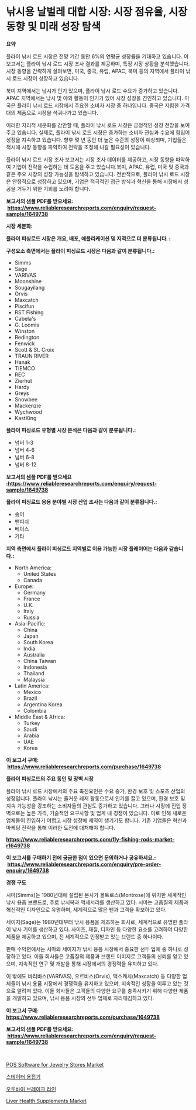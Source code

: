 <p><h1>낚시용 날벌레 대합 시장: 시장 점유율, 시장 동향 및 미래 성장 탐색</h1></p><p><strong>요약</strong></p>
<p><p>플라이 낚시 로드 시장은 전망 기간 동안 6%의 연평균 성장률을 기대하고 있습니다. 이 보고서는 플라이 낚시 로드 시장 조사 결과를 제공하며, 특정 시장 상황을 분석했습니다. 시장 동향을 간략하게 살펴보면, 미국, 중국, 유럽, APAC, 북미 등의 지역에서 플라이 낚시 로드 시장이 성장하고 있습니다.</p><p>북미 지역에서는 낚시가 인기 있으며, 플라이 낚시 로드 수요가 증가하고 있습니다. APAC 지역에서는 낚시 및 야외 활동이 인기가 있어 시장 성장을 견인하고 있습니다. 미국은 플라이 낚시 로드 시장에서 주요한 소비자 시장 중 하나입니다. 중국은 저렴한 가격대의 제품으로 시장을 석궈나가고 있습니다.</p><p>이러한 지리적 세분화를 감안할 때, 플라이 낚시 로드 시장은 긍정적인 성장 전망을 보여주고 있습니다. 실제로, 플라이 낚시 로드 시장은 증가하는 소비자 관심과 수요에 힘입어 성장을 지속하고 있습니다. 향후 몇 년 동안 더 높은 수준의 성장이 예상되며, 기업들은 적시에 시장 동향을 파악하여 전략을 조정해 나갈 필요성이 있습니다.</p><p>플라이 낚시 로드 시장 조사 보고서는 시장 조사 데이터를 제공하고, 시장 동향을 파악하여 기업이 전략을 수립하는 데 도움을 주고 있습니다.북미, APAC, 유럽, 미국 및 중국과 같은 주요 시장의 성장 가능성을 탐색하고 있습니다. 전반적으로, 플라이 낚시 로드 시장은 안정적으로 성장하고 있으며, 기업은 적극적인 접근 방식과 혁신을 통해 시장에서 성공을 거두기 위한 기회를 노려야 합니다.</p></p>
<p><strong>보고서의 샘플 PDF를 받으세요: &nbsp;<a href="https://www.reliableresearchreports.com/enquiry/request-sample/1649738">https://www.reliableresearchreports.com/enquiry/request-sample/1649738</a></strong></p>
<p><strong>시장 세분화:</strong></p>
<p><strong> 플라이 피싱로드 시장은 개요, 배포, 애플리케이션 및 지역으로 더 분류됩니다. :</strong></p>
<p><strong>구성요소 측면에서는 플라이 피싱로드 시장은 다음과 같이 분류됩니다.:</strong></p>
<p><ul><li>Simms</li><li>Sage</li><li>VARIVAS</li><li>Moonshine</li><li>Sougayilang</li><li>Orvis</li><li>Maxcatch</li><li>Piscifun</li><li>RST Fishing</li><li>Cabela's</li><li>G. Loomis</li><li>Winston</li><li>Redington</li><li>Fenwick</li><li>Scott & St. Croix</li><li>TRAUN RIVER</li><li>Hanak</li><li>TIEMCO</li><li>REC</li><li>Zierhut</li><li>Hardy</li><li>Greys</li><li>Snowbee</li><li>Mackenzie</li><li>Wychwood</li><li>KastKing</li></ul></p>
<p><strong> 플라이 피싱로드 유형별 시장 분석은 다음과 같이 분류됩니다.:</strong></p>
<p><ul><li>넘버 1-3</li><li>넘버 4-6</li><li>넘버 6-8</li><li>넘버 8-12</li></ul></p>
<p><strong>보고서의 샘플 PDF를 받으세요 :<a href="https://www.reliableresearchreports.com/enquiry/request-sample/1649738">https://www.reliableresearchreports.com/enquiry/request-sample/1649738</a></strong></p>
<p><strong> 플라이 피싱로드 응용 분야별 시장 산업 조사는 다음과 같이 분류됩니다.:</strong></p>
<p><ul><li>송어</li><li>팬피쉬</li><li>베이스</li><li>기타</li></ul></p>
<p><strong>지역 측면에서 플라이 피싱로드 지역별로 이용 가능한 시장 플레이어는 다음과 같습니다.:</strong></p>
<p><ul>
    <li>
        North America:
        <ul>
            <li>United States</li>
            <li>Canada</li>
        </ul>
    </li>
    <li>
        Europe:
        <ul>
            <li>Germany</li>
            <li>France</li>
            <li>U.K.</li>
            <li>Italy</li>
            <li>Russia</li>
        </ul>
    </li>
    <li>
        Asia-Pacific:
        <ul>
            <li>China</li>
            <li>Japan</li>
            <li>South Korea</li>
            <li>India</li>
            <li>Australia</li>
            <li>China Taiwan</li>
            <li>Indonesia</li>
            <li>Thailand</li>
            <li>Malaysia</li>
        </ul>
    </li>
    <li>
        Latin America:
        <ul>
            <li>Mexico</li>
            <li>Brazil</li>
            <li>Argentina Korea</li>
            <li>Colombia</li>
        </ul>
    </li>
    <li>
        Middle East & Africa:
        <ul>
            <li>Turkey</li>
            <li>Saudi</li>
            <li>Arabia</li>
            <li>UAE</li>
            <li>Korea</li>
        </ul>
    </li>
    </ul></p>
<p><strong>이 보고서 구매: &nbsp;<a href="https://www.reliableresearchreports.com/purchase/1649738">https://www.reliableresearchreports.com/purchase/1649738</a></strong></p>
<p><strong>플라이 피싱로드의 주요 동인 및 장벽 시장</strong></p>
<p><p>플라이 낚시 로드 시장에서의 주요 촉진요인은 수요 증가, 환경 보호 및 스포츠 산업의 성장입니다. 플라이 낚시는 즐거운 레저 활동으로서 인기를 끌고 있으며, 환경 보호 및 지속 가능성을 강조하는 소비자들의 관심도 증가하고 있습니다. 그러나 시장에 진입 장벽으로는 높은 가격, 기술적인 요구사항 및 업계 내 경쟁이 있습니다. 이로 인해 새로운 업체들이 진입하기 어렵고 시장 성장에 제약이 생기기도 합니다. 기존 기업들은 혁신과 마케팅 전략을 통해 이러한 도전에 대처해야 합니다.</p></p>
<p><strong><a href="https://www.reliableresearchreports.com/fly-fishing-rods-market-r1649738">https://www.reliableresearchreports.com/fly-fishing-rods-market-r1649738</a></strong></p>
<p><strong>이 보고서를 구매하기 전에 궁금한 점이 있으면 문의하거나 공유하세요.: &nbsp;<a href="https://www.reliableresearchreports.com/enquiry/pre-order-enquiry/1649738">https://www.reliableresearchreports.com/enquiry/pre-order-enquiry/1649738</a></strong></p>
<p><strong>경쟁 구도</strong></p>
<p><p>시마(Simms)는 1980년대에 설립된 본사가 몰트로스(Montrose)에 위치한 세계적인 낚시 용품 브랜드로, 주로 낚시복과 액세서리를 생산하고 있다. 시마는 고품질의 제품과 혁신적인 디자인으로 유명하며, 세계적으로 많은 팬과 고객을 확보하고 있다.</p><p>세이지(Sage)는 1980년대부터 낚시 용품을 제조하는 회사로, 세계적으로 유명한 플라이 낚시 기어를 생산하고 있다. 사이즈, 재질, 디자인 등 다양한 요소를 고려하여 다양한 제품을 제공하고 있으며, 전 세계적으로 인정받고 있는 브랜드 중 하나이다.</p><p>판매 수익면에서는 시마와 세이지가 낚시 용품 시장에서 중요한 선두 업체 중 하나로 성장하고 있다. 이들 회사들은 고품질의 제품과 브랜드 이미지로 고객들의 신뢰를 얻고 있으며, 지속적인 연구 및 개발을 통해 시장에서의 경쟁력을 유지하고 있다.</p><p>이 밖에도 바리바스(VARIVAS), 오르비스(Orvis), 맥스캐치(Maxcatch) 등 다양한 업체들이 낚시 용품 시장에서 경쟁력을 유지하고 있으며, 지속적인 성장을 이루고 있는 것으로 알려져 있다. 이들 회사들은 고객들의 다양한 요구를 충족시키기 위해 다양한 제품을 개발하고 있으며, 낚시 용품 시장의 선두 업체로 자리매김하고 있다.</p></p>
<p><strong>이 보고서 구매: &nbsp; <a href="https://www.reliableresearchreports.com/purchase/1649738">https://www.reliableresearchreports.com/purchase/1649738</a></strong></p>
<p><strong>보고서의 샘플 PDF를 받으세요: &nbsp;<a href="https://www.reliableresearchreports.com/enquiry/request-sample/1649738">https://www.reliableresearchreports.com/enquiry/request-sample/1649738</a></strong><strong></strong></p>
<p>&nbsp;</p>
<p><p><a href="https://www.linkedin.com/pulse/pos-software-jewelry-stores-market-insight-trends-growth-forecasted-whwlf?trackingId=BWX3FUR8XKfxCklwZN%2BvUg%3D%3D">POS Software for Jewelry Stores Market</a></p><p><a href="https://medium.com/@brianakoepp2023/%EC%8A%A4%ED%85%8C%EC%9D%B4%ED%84%B0-%EC%9A%A9%EC%A0%91-%EA%B8%B0%EA%B3%84-%EC%8B%9C%EC%9E%A5-%EA%B7%9C%EB%AA%A8%EB%8A%94-%EA%B8%80%EB%A1%9C%EB%B2%8C-%EC%82%B0%EC%97%85%EC%97%90%EC%84%9C-%EC%B5%9C%EC%83%81%EC%9D%98-%EB%A7%88%EC%BC%80%ED%8C%85-%EC%B1%84%EB%84%90%EC%9D%84-%EB%B3%B4%EC%97%AC%EC%A4%8D%EB%8B%88%EB%8B%A4-d55ee2d57758">스테이터 용접기</a></p><p><a href="https://medium.com/@santiagoiza565682023/%EC%98%A4%ED%86%A0%EB%B0%94%EC%9D%B4-%EB%B8%8C%EB%A0%88%EC%9D%B4%ED%81%AC-%EB%9D%BC%EC%9D%B8-%EC%8B%9C%EC%9E%A5-%EC%8B%9C%EC%9E%A5-cagr-%EC%8B%9C%EC%9E%A5-%EB%8F%99%ED%96%A5-%EB%B0%8F-%EC%84%B1%EC%9E%A5-%EC%A0%84%EB%9E%B5%EC%97%90-%EB%8C%80%ED%95%9C-%ED%86%B5%EC%B0%B0%EB%A0%A5-090837c1f347">오토바이 브레이크 라인</a></p><p><a href="https://www.linkedin.com/pulse/liver-health-supplements-market-size-cagr-trends-2024-2030-growizr-fhydf?trackingId=wiAyG2HqRXIb906I6hX4Ew%3D%3D">Liver Health Supplements Market</a></p></p>